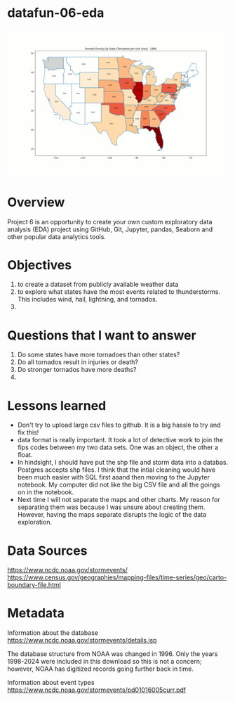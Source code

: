 # datafun-06-eda

![alt text](tornado_density_animation.gif)

# Overview
Project 6 is an opportunity to create your own custom exploratory data analysis (EDA) project using GitHub, Git, Jupyter, pandas, Seaborn and other popular data analytics tools.

# Objectives
1) to create a dataset from publicly available weather data
2) to explore what states have the most events related to thunderstorms.  This includes wind, hail, lightning, and tornados.
3) 

# Questions that I want to answer
1) Do some states have more tornadoes than other states?
2) Do all tornados result in injuries or death?
3) Do stronger tornados have more deaths?
4) 

# Lessons learned
- Don't try to upload large csv files to github.  It is a big hassle to try and fix this!
- data format is really important.  It took a lot of detective work to join the fips codes between my two data sets.  One was an object, the other a float.  
- In hindsight, I should have put the shp file and storm data into a databas.  Postgres accepts shp files.  I think that the intial cleaning would have been much easier with SQL first aaand then moving to the Jupyter notebook.  My computer did not like the big CSV file and all the goings on in the notebook.  
- Next time I will not separate the maps and other charts.  My reason for separating them was because I was unsure about creating them.  However, having the maps separate disrupts the logic of the data exploration.


# Data Sources
https://www.ncdc.noaa.gov/stormevents/
https://www.census.gov/geographies/mapping-files/time-series/geo/carto-boundary-file.html 

# Metadata
Information about the database
https://www.ncdc.noaa.gov/stormevents/details.jsp

The database structure from NOAA was changed in 1996.  Only the years 1998-2024 were included in this download so this is not a concern; however, NOAA has digitized records going further back in time.

Information about event types
https://www.ncdc.noaa.gov/stormevents/pd01016005curr.pdf
